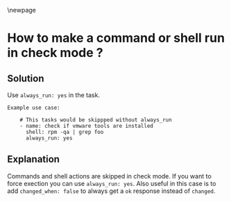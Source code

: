 \newpage

# How to make a command or shell run in check mode ?

## Solution

Use `always_run: yes` in the task.

    Example use case:
        
        # This tasks would be skippped without always_run
        - name: check if vmware tools are installed
          shell: rpm -qa | grep foo
          always_run: yes

## Explanation

Commands and shell actions are skipped in check mode. If you want to force exection you can use `always_run: yes`. Also useful in this case is to add `changed_when: false` to always get a `ok` response instead of `changed`. 
